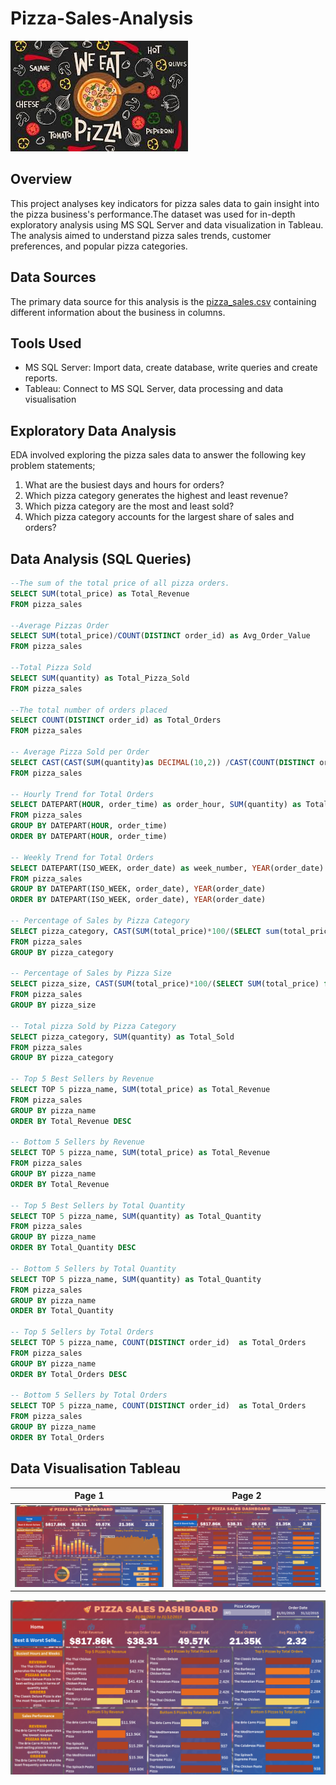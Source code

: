 # Pizza-Sales-Analysis

![](pizza_background.jpg)
## Overview
This project analyses key indicators for pizza sales data to gain insight into the pizza business's performance.The dataset was used for in-depth exploratory analysis using MS SQL Server and data visualization in Tableau. The analysis aimed to understand pizza sales trends, customer preferences, and popular pizza categories.

## Data Sources
The primary data source for this analysis is the [pizza_sales.csv](pizza_sales.csv) containing different information about the business in columns.

## Tools Used
- MS SQL Server: Import data, create database, write queries and create reports.
- Tableau: Connect to MS SQL Server, data processing and data visualisation

## Exploratory Data Analysis
EDA involved exploring the pizza sales data to answer the following key problem statements;
1. What are the busiest days and hours for orders?
2. Which pizza category generates the highest and least revenue?
3. Which pizza category are the most and least sold?
4. Which pizza category accounts for the largest share of sales and orders?

## Data Analysis (SQL Queries)
```sql
--The sum of the total price of all pizza orders.
SELECT SUM(total_price) as Total_Revenue 
FROM pizza_sales

--Average Pizzas Order
SELECT SUM(total_price)/COUNT(DISTINCT order_id) as Avg_Order_Value
FROM pizza_sales

--Total Pizza Sold
SELECT SUM(quantity) as Total_Pizza_Sold
FROM pizza_sales

--The total number of orders placed
SELECT COUNT(DISTINCT order_id) as Total_Orders
FROM pizza_sales

-- Average Pizza Sold per Order
SELECT CAST(CAST(SUM(quantity)as DECIMAL(10,2)) /CAST(COUNT(DISTINCT order_id) as DECIMAL(10,2)) as DECIMAL(10,2)) as Avg_Pizza_per_Order
FROM pizza_sales

-- Hourly Trend for Total Orders
SELECT DATEPART(HOUR, order_time) as order_hour, SUM(quantity) as Total_Pizzas_Sold 
FROM pizza_sales
GROUP BY DATEPART(HOUR, order_time)
ORDER BY DATEPART(HOUR, order_time)

-- Weekly Trend for Total Orders
SELECT DATEPART(ISO_WEEK, order_date) as week_number, YEAR(order_date) as Order_Year, COUNT(DISTINCT order_id) as Total_Orders
FROM pizza_sales
GROUP BY DATEPART(ISO_WEEK, order_date), YEAR(order_date) 
ORDER BY DATEPART(ISO_WEEK, order_date), YEAR(order_date) 

-- Percentage of Sales by Pizza Category
SELECT pizza_category, CAST(SUM(total_price)*100/(SELECT sum(total_price) from pizza_sales)as DECIMAL(10,2)) as Percent_Total_Sales
FROM pizza_sales
GROUP BY pizza_category

-- Percentage of Sales by Pizza Size
SELECT pizza_size, CAST(SUM(total_price)*100/(SELECT SUM(total_price) from pizza_sales) as DECIMAL(10,2)) as Percent_Total_Sales
FROM pizza_sales
GROUP BY pizza_size

-- Total pizza Sold by Pizza Category
SELECT pizza_category, SUM(quantity) as Total_Sold
FROM pizza_sales
GROUP BY pizza_category

-- Top 5 Best Sellers by Revenue 
SELECT TOP 5 pizza_name, SUM(total_price) as Total_Revenue
FROM pizza_sales
GROUP BY pizza_name
ORDER BY Total_Revenue DESC

-- Bottom 5 Sellers by Revenue
SELECT TOP 5 pizza_name, SUM(total_price) as Total_Revenue
FROM pizza_sales
GROUP BY pizza_name
ORDER BY Total_Revenue

-- Top 5 Best Sellers by Total Quantity
SELECT TOP 5 pizza_name, SUM(quantity) as Total_Quantity
FROM pizza_sales
GROUP BY pizza_name
ORDER BY Total_Quantity DESC

-- Bottom 5 Sellers by Total Quantity
SELECT TOP 5 pizza_name, SUM(quantity) as Total_Quantity
FROM pizza_sales
GROUP BY pizza_name
ORDER BY Total_Quantity
 
-- Top 5 Sellers by Total Orders
SELECT TOP 5 pizza_name, COUNT(DISTINCT order_id)  as Total_Orders
FROM pizza_sales
GROUP BY pizza_name
ORDER BY Total_Orders DESC
 
-- Bottom 5 Sellers by Total Orders
SELECT TOP 5 pizza_name, COUNT(DISTINCT order_id)  as Total_Orders
FROM pizza_sales
GROUP BY pizza_name
ORDER BY Total_Orders
```
## Data Visualisation Tableau

|Page 1|Page 2|
|-------|-------|
|![](Home.png)|![](Best_worst_sellers.png)|
 

![](Best_worst_sellers.png)




 






 


